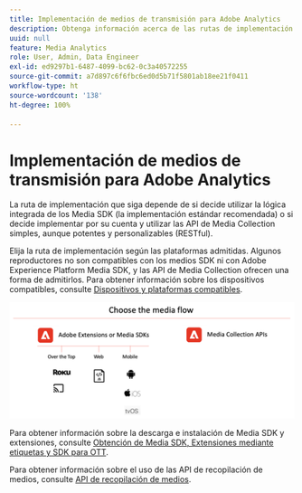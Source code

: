 ```yaml
---
title: Implementación de medios de transmisión para Adobe Analytics
description: Obtenga información acerca de las rutas de implementación de Streaming Media.
uuid: null
feature: Media Analytics
role: User, Admin, Data Engineer
exl-id: ed9297b1-6487-4099-bc62-0c3a40572255
source-git-commit: a7d897c6f6fbc6ed0d5b71f5801ab18ee21f0411
workflow-type: ht
source-wordcount: '138'
ht-degree: 100%

---
```


# Implementación de medios de transmisión para Adobe Analytics

La ruta de implementación que siga depende de si decide utilizar la lógica integrada de los Media SDK (la implementación estándar recomendada) o si decide implementar por su cuenta y utilizar las API de Media Collection simples, aunque potentes y personalizables (RESTful).

Elija la ruta de implementación según las plataformas admitidas. Algunos reproductores no son compatibles con los medios SDK ni con Adobe Experience Platform Media SDK, y las API de Media Collection ofrecen una forma de admitirlos. Para obtener información sobre los dispositivos compatibles, consulte [Dispositivos y plataformas compatibles](/help/getting-started/supported-devices.md).

![Flujo de medios](media-sdk/assets/choose-media-flow2.png)

Para obtener información sobre la descarga e instalación de Media SDK y extensiones, consulte [Obtención de Media SDK, Extensiones mediante etiquetas y SDK para OTT](/help/getting-started/download-sdks.md).

Para obtener información sobre el uso de las API de recopilación de medios, consulte [API de recopilación de medios](media-collection-api/mc-api-overview.md).
